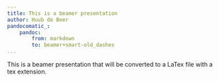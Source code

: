 ```yaml
---
title: This is a beamer presentation
author: Huub de Beer
pandocomatic_:
    pandoc:
        from: markdown
        to: beamer+smart-old_dashes
...
```


This is a beamer presentation that will be converted to a LaTex file with a tex extension.

